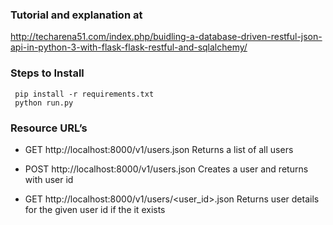 
### Tutorial and explanation at
http://techarena51.com/index.php/buidling-a-database-driven-restful-json-api-in-python-3-with-flask-flask-restful-and-sqlalchemy/

### Steps to Install

     pip install -r requirements.txt
     python run.py
     
### Resource URL’s

- GET   http://localhost:8000/v1/users.json Returns a list of all users

- POST  http://localhost:8000/v1/users.json Creates a user and returns with user id

- GET   http://localhost:8000/v1/users/\<user_id\>.json Returns user details for the given user id if the it exists
